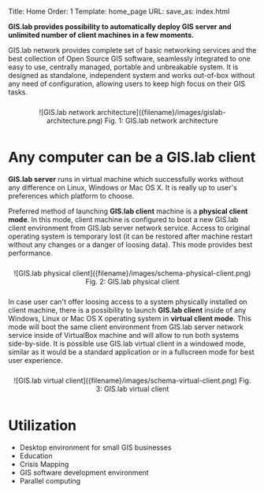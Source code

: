 Title: Home
Order: 1
Template: home_page
URL:
save_as: index.html

__GIS.lab provides possibility to automatically deploy GIS server and unlimited number of client machines in a few moments.__

GIS.lab network provides complete set of basic networking services and the best collection of Open Source GIS software, seamlessly integrated to one easy to use, centrally managed, portable and unbreakable system. It is designed as standalone, independent system and works out-of-box without any need of configuration, allowing users to keep high focus on their GIS tasks.

<div style="text-align:center;padding:10px" markdown="1">
![GIS.lab network architecture]({filename}/images/gislab-architecture.png)  
Fig. 1: GIS.lab network architecture
</div>


# Any computer can be a GIS.lab client
__GIS.lab server__ runs in virtual machine which successfully works without any difference on Linux, Windows or Mac OS X. It is really up to user's preferences which platform to choose.

Preferred method of launching __GIS.lab client__ machine is a __physical client mode__. In this mode, client machine is configured to boot a new GIS.lab client environment from GIS.lab server network service. Access to original operating system is temporary lost (it can be restored after machine restart without any changes or a danger of loosing data). This mode provides best performance.

<div style="text-align:center;padding:10px" markdown="1">
![GIS.lab physical client]({filename}/images/schema-physical-client.png)  
Fig. 2: GIS.lab physical client
</div>

In case user can't offer loosing access to a system physically installed on client machine, there is a possibility to launch __GIS.lab client__ inside of any Windows, Linux or Mac OS X operating system in __virtual client mode__. This mode will boot the same client environment from GIS.lab server network service inside of VirtualBox machine and will allow to run both systems side-by-side. It is possible use GIS.lab virtual client in a windowed mode, similar as it would be a standard application or in a fullscreen mode for best user experience.

<div style="text-align:center;padding:10px" markdown="1">
![GIS.lab virtual client]({filename}/images/schema-virtual-client.png)  
Fig. 3: GIS.lab virtual client
</div>


# Utilization
* Desktop environment for small GIS businesses
* Education
* Crisis Mapping
* GIS software development environment
* Parallel computing
